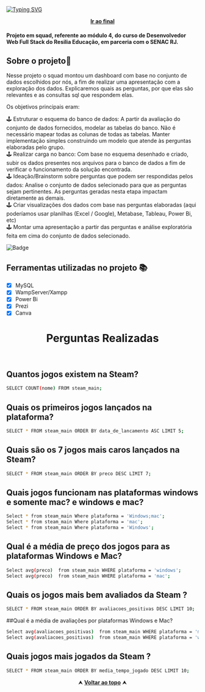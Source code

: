[![Typing SVG](https://readme-typing-svg.herokuapp.com/?color=0000ff&size=40&center=true&vCenter=true&width=1000&lines=+DASHBOARD+-+BANCO+DE+DADOS+DA+STEAM)](https://git.io/typing-svg)

 <div align="center" id="inicio">
  &nbsp;<a href="#fim"><strong>Ir ao final</strong></a>&nbsp;
</div>
<h4><strong>Projeto em squad, referente ao módulo 4, do curso de <strong>Desenvolvedor Web Full Stack</strong> do Resilia Educação, em parceria com o SENAC RJ.</strong></h4>



<h2 id="sobre">Sobre o projeto🔎</h2>
Nesse projeto o squad montou
um dashboard com base no conjunto de dados
escolhidos por nós, a fim de realizar uma
apresentação com a exploração dos dados. Explicaremos quais as perguntas, por que elas são relevantes e as consultas sql que respondem elas.</p>
  <p> Os objetivos principais eram: </p>
  
  🕹️ Estruturar o esquema do banco de dados: A partir da avaliação do conjunto de dados fornecidos, modelar as tabelas do banco. Não é necessário mapear todas as colunas de todas as tabelas. Manter implementação simples construindo um modelo que atende às perguntas elaboradas pelo grupo.<br>
  🕹️ Realizar carga no banco: Com base no esquema desenhado e criado, subir os dados presentes nos arquivos para o banco de dados a fim de verificar o funcionamento da solução encontrada.<br>
  🕹️ Ideação/Brainstorm sobre perguntas que podem ser respondidas pelos dados: Analise o conjunto de dados selecionado para que as perguntas sejam pertinentes. As perguntas geradas nesta etapa impactam diretamente as demais.<br>
  🕹️ Criar visualizações dos dados com base nas perguntas elaboradas (aqui poderíamos usar planilhas (Excel / Google), Metabase, Tableau, Power Bi, etc)<br>
  🕹️ Montar uma apresentação a partir das perguntas e análise exploratória feita em cima do conjunto de dados selecionado.
 
 ![Badge](https://img.shields.io/website?down_message=em%20andamento&label=STATUS&style=for-the-badge&up_message=conclu%C3%ADdo&url=https%3A%2F%2Fytallobruno.github.io%2FProjetoFinalModulo2%2F)
 
 <h2 id="linguagens">Ferramentas utilizadas no projeto 📚</h2>

  - [x] MySQL
  - [x] WampServer/Xampp
  - [x] Power Bi
  - [x] Prezi
  - [x] Canva

<h1  align="center">Perguntas Realizadas</h1>
<br>

## Quantos jogos existem na Steam?

```sh
SELECT COUNT(nome) FROM steam_main;

```

## Quais os primeiros jogos lançados na plataforma?

```sh
SELECT * FROM steam_main ORDER BY data_de_lancamento ASC LIMIT 5;
```

## Quais são os 7 jogos mais caros lançados na Steam?

```sh
SELECT * FROM steam_main ORDER BY preco DESC LIMIT 7;

```
## Quais jogos funcionam nas plataformas windows e somente mac? e windows e mac?

```sh
Select * from steam_main Where plataforma = 'Windows;mac';
Select * from steam_main Where plataforma = 'mac';
Select * from steam_main Where plataforma = 'Windows';
```
## Qual é a média de preço dos jogos para as plataformas Windows e Mac?

```sh
Select avg(preco)  from steam_main WHERE plataforma = 'windows';
Select avg(preco)  from steam_main WHERE plataforma = 'mac';
```
## Quais os jogos mais bem avaliados da Steam ?

```sh
SELECT * FROM steam_main ORDER BY avaliacoes_positivas DESC LIMIT 10;
```
##Qual é a média de avaliações por plataformas Windows e Mac?

```sh
Select avg(avaliacoes_positivas)  from steam_main WHERE plataforma = 'mac';
Select avg(avaliacoes_positivas)  from steam_main WHERE plataforma = 'windows';
```
## Quais jogos mais jogados da Steam ?

```sh
SELECT * FROM steam_main ORDER BY media_tempo_jogado DESC LIMIT 10;
```

<div align="center" id="fim">
  &#11165;&nbsp;<a href="#inicio"><strong>Voltar ao topo</strong></a>&nbsp;&#11165;
</div>

